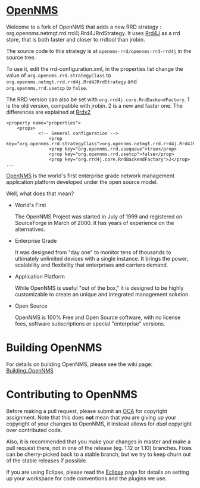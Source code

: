 [OpenNMS][]
===========

Welcome to a fork of OpenNMS that adds a new RRD strategy : org.opennms.netmgt.rrd.rrd4j.Rrd4JRrdStrategy. It uses [Rrd4J][] as a rrd store, that is both faster and closer to rrdtool than jrobin.

The source code to this strategy is at `opennms-rrd/opennms-rrd-rrd4j` in the source tree.

To use it, edit the rrd-configuration.xml, in the properties list change the value of `org.opennms.rrd.strategyClass` to `org.opennms.netmgt.rrd.rrd4j.Rrd4JRrdStrategy` and 
`org.opennms.rrd.usetcp` to `false`.

The RRD version can also be set with `org.rrd4j.core.RrdBackendFactory`. 1 is the old version, compatible with jrobin. 2 is a new and faster one. The differences are explained at [Rrdv2][]

```...
<property name="properties">
    <props>
		    <!-- General configuration -->
				<prop key="org.opennms.rrd.strategyClass">org.opennms.netmgt.rrd.rrd4j.Rrd4JRrdStrategy</prop>
				<prop key="org.opennms.rrd.usequeue">true</prop>
				<prop key="org.opennms.rrd.usetcp">false</prop>
				<prop key="org.rrd4j.core.RrdBackendFactory">2</prop>
...
```
[OpenNMS][] is the world's first enterprise grade network management application platform developed under the open source model.

Well, what does that mean?

*	World's First

	The OpenNMS Project was started in July of 1999 and registered on SourceForge in March of 2000. It has years of experience on the alternatives.

*	Enterprise Grade

	It was designed from "day one" to monitor tens of thousands to ultimately unlimited devices with a single instance. It brings the power, scalability and flexibility that enterprises and carriers demand.

*	Application Platform

	While OpenNMS is useful "out of the box," it is designed to be highly customizable to create an unique and integrated management solution.

* Open Source

	OpenNMS is 100% Free and Open Source software, with no license fees, software subscriptions or special "enterprise" versions.

Building OpenNMS
================

For details on building OpenNMS, please see the wiki page: [Building_OpenNMS][]

Contributing to OpenNMS
=======================

Before making a pull request, please submit an [OCA][] for copyright assignment.  Note that this does **not** mean that you are giving up your copyright of your changes to OpenNMS, it instead allows for _dual_ copyright over contributed code.

Also, it is recommended that you make your changes in master and make a pull request there, not in one of the release (eg. 1.12 or 1.10) branches.  Fixes can be cherry-picked back to a stable branch, but we try to keep churn out of the stable releases if possible.

If you are using Eclipse, please read the [Eclipse][] page for details on setting up your workspace for code conventions and the plugins we use.

[OpenNMS]:          http://www.opennms.org/
[OCA]:              http://www.opennms.org/wiki/OCA
[Eclipse]:          http://www.opennms.org/wiki/Eclipse
[Building_OpenNMS]: http://www.opennms.org/wiki/Building_OpenNMS
[Rrd4J]:						https://code.google.com/p/rrd4j/
[Rrdv2]:						https://code.google.com/p/rrd4j/wiki/FilePerformance
